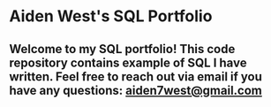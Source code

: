 # Aiden West's SQL Portfolio

## Welcome to my SQL portfolio! This code repository contains example of SQL I have written. Feel free to reach out via email if you have any questions: aiden7west@gmail.com
